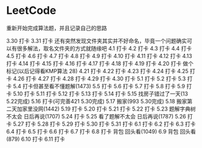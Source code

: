 # LeetCode
重新开始完成算法题，并且记录自己的思路

3.30 打卡
3.31 打卡   还有突然发现文件夹其实并不好命名，毕竟一个问题确实可以有很多解法，取名文件夹的方式就随缘吧
4.1 打卡
4.2 打卡
4.3 打卡
4.4 打卡
4.5 打卡
4.6 打卡
4.7 打卡
4.8 打卡
4.9 打卡
4.10 打卡
4.11 打卡
4.12 打卡
4.13 打卡
4.14 打卡
4.15 打卡
4.16 打卡
4.17 打卡
4.18 打卡
4.19 打卡
4.20 打卡 做个标记(以后记得看KMP算法 28)
4.21 打卡
4.22 打卡
4.23 打卡
4.24 打卡
4.25 打卡
4.26 打卡
4.27 打卡
4.28 打卡
4.29 打卡
4.30 打卡
5.1 打卡
5.2 打卡
5.3 打卡
5.4 打卡但甚至看不懂题解(1473)
5.5 打卡
5.6 打卡
5.7 打卡
5.8 打卡
5.9 打卡
5.10 打卡
5.11 打卡
5.12 打卡
5.13 打卡
5.14 打卡
5.15 找房子错过了一天(13 5.22完成)
5.16 打卡(可完善421 5.30完成)
5.17 搬家(993 5.30完成)
5.18 搬家第二天加家里没网(1442)
5.19 打卡
5.20 打卡
5.21 打卡
5.22 打卡
5.23 题解字典树 不太会 日后再说(1707)
5.24 打卡
5.25 看了题解不太会 日后再说(1787)
5.26 打卡
5.27 打卡
5.28 打卡
5.29 打卡
5.30 打卡
5.31 打卡
6.1 打卡
6.2 打卡
6.3 打卡
6.4 打卡
6.5 打卡
6.6 打卡
6.7 打卡
6.8 打卡 背包 回头看(1049)
6.9 背包 回头看(879)
6.10 打卡
6.11 打卡